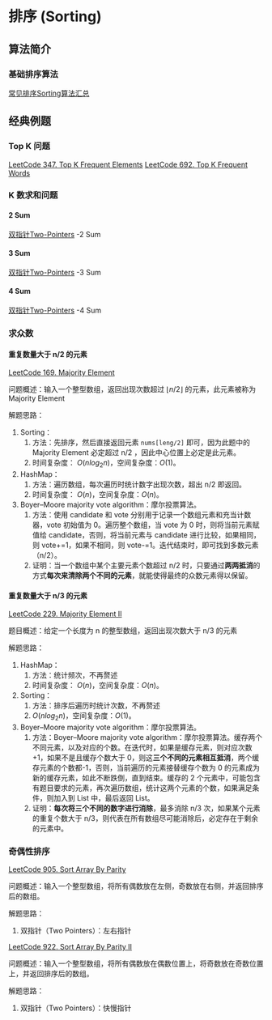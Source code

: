 # 排序 (Sorting)


## 算法简介

### 基础排序算法

[常见排序Sorting算法汇总](learning/subjects/Computer/Data-Structures-and-Algorithm/Algorithms/Elementary/常见排序Sorting算法汇总.md)


## 经典例题

### Top K 问题

[LeetCode 347. Top K Frequent Elements](https://leetcode.com/problems/top-k-frequent-elements/)
[LeetCode 692. Top K Frequent Words](https://leetcode.com/problems/top-k-frequent-words/)

### K 数求和问题

#### 2 Sum

[双指针Two-Pointers](learning/subjects/Computer/Data-Structures-and-Algorithm/Algorithms/Elementary/双指针Two-Pointers.md) -2 Sum 

#### 3 Sum

[双指针Two-Pointers](learning/subjects/Computer/Data-Structures-and-Algorithm/Algorithms/Elementary/双指针Two-Pointers.md) -3 Sum 

#### 4 Sum

[双指针Two-Pointers](learning/subjects/Computer/Data-Structures-and-Algorithm/Algorithms/Elementary/双指针Two-Pointers.md) -4 Sum 


### 求众数

#### 重复数量大于 n/2 的元素

[LeetCode 169. Majority Element](https://leetcode.com/problems/majority-element/)

问题概述：输入一个整型数组，返回出现次数超过 $⌊n / 2⌋$ 的元素，此元素被称为 Majority Element

解题思路：
1. Sorting：
	1. 方法：先排序，然后直接返回元素 `nums[leng/2]` 即可，因为此题中的 Majority Element 必定超过 n/2 ，因此中心位置上必定是此元素。
	2. 时间复杂度： $O(nlog_{2}{n})$，空间复杂度：$O(1)$。 
2. HashMap：
	1. 方法：遍历数组，每次遍历时统计数字出现次数，超出 n/2 即返回。
	2. 时间复杂度： $O(n)$，空间复杂度：$O(n)$。 
3. Boyer–Moore majority vote algorithm：摩尔投票算法。
	1. 方法：使用 candidate 和 vote 分别用于记录一个数组元素和充当计数器，vote 初始值为 0。遍历整个数组，当 vote 为 0 时，则将当前元素赋值给 candidate，否则，将当前元素与 candidate 进行比较，如果相同，则 vote+=1，如果不相同，则 vote-=1。迭代结束时，即可找到多数元素（n/2）。
	2. 证明：当一个数组中某个主要元素个数超过 n/2 时，只要通过**两两抵消**的方式**每次来清除两个不同的元素**，就能使得最终的众数元素得以保留。

#### 重复数量大于 n/3 的元素

[LeetCode 229. Majority Element II](https://leetcode.com/problems/majority-element-ii/)

题目概述：给定一个长度为 n 的整型数组，返回出现次数大于 n/3 的元素

解题思路：
1. HashMap：
	1. 方法：统计频次，不再赘述
	2. 时间复杂度： $O(n)$，空间复杂度：$O(n)$。 
2. Sorting：
	1. 方法：排序后遍历时统计次数，不再赘述
	2. $O(nlog_{2}{n})$，空间复杂度：$O(1)$。 
3. Boyer–Moore majority vote algorithm：摩尔投票算法。
	1. 方法：Boyer–Moore majority vote algorithm：摩尔投票算法。缓存两个不同元素，以及对应的个数。在迭代时，如果是缓存元素，则对应次数+1，如果不是且缓存个数大于 0，则这**三个不同的元素相互抵消**，两个缓存元素的个数都-1，否则，当前遍历的元素接替缓存个数为 0 的元素成为新的缓存元素，如此不断跌倒，直到结束。缓存的 2 个元素中，可能包含有题目要求的元素，再次遍历数组，统计这两个元素的个数，如果满足条件，则加入到 List 中，最后返回 List。
	2. 证明：**每次将三个不同的数字进行消除**，最多消除 n/3 次，如果某个元素的重复个数大于 n/3，则代表在所有数组尽可能消除后，必定存在于剩余的元素中。

### 奇偶性排序


[LeetCode 905. Sort Array By Parity]( https://leetcode.com/problems/sort-array-by-parity/ )

问题概述：输入一个整型数组，将所有偶数放在左侧，奇数放在右侧，并返回排序后的数组。

解题思路：
1. 双指针（Two Pointers）：左右指针


[LeetCode 922. Sort Array By Parity II](https://leetcode.com/problems/sort-array-by-parity-ii/)

问题概述：输入一个整型数组，将所有偶数放在偶数位置上，将奇数放在奇数位置上，并返回排序后的数组。

解题思路：
1. 双指针（Two Pointers）：快慢指针

